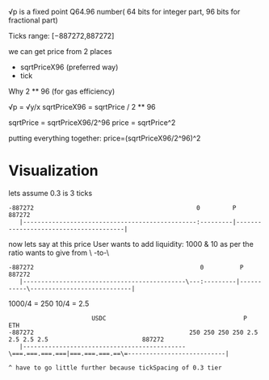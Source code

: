 √p is a fixed point Q64.96 number( 64 bits for integer part, 96 bits for fractional part)

Ticks range:
[−887272,887272]

we can get price from 2 places

- sqrtPriceX96 (preferred way)
- tick

Why 2 \*\* 96 (for gas efficiency)

√p = √y/x
sqrtPriceX96 = sqrtPrice / 2 \*\* 96

sqrtPrice = sqrtPriceX96/2^96
price = sqrtPrice^2

putting everything together:
price=(sqrtPriceX96/2^96)^2

# Visualization

lets assume 0.3 is 3 ticks

```shell
-887272                                             0         P                                      887272
   |------------------------------------------------:---------|---------------------------------------|
```

now lets say at this price User wants to add liquidity: 1000 & 10 as per the ratio
wants to give from \ -to-\

```shell
-887272                                              0          P                                      887272
   |---------------------------------------------\---:---------|-----------\----------------------------|
```

1000/4 = 250
10/4 = 2.5

```shell
                       USDC                                      P                  ETH
-887272                                           250 250 250 250 2.5 2.5 2.5 2.5                          887272
   |---------------------------------------------\===.===.===.===|===.===.===.==\=---------------------------|
                                                                                 ^ have to go little further because tickSpacing of 0.3 tier
```
